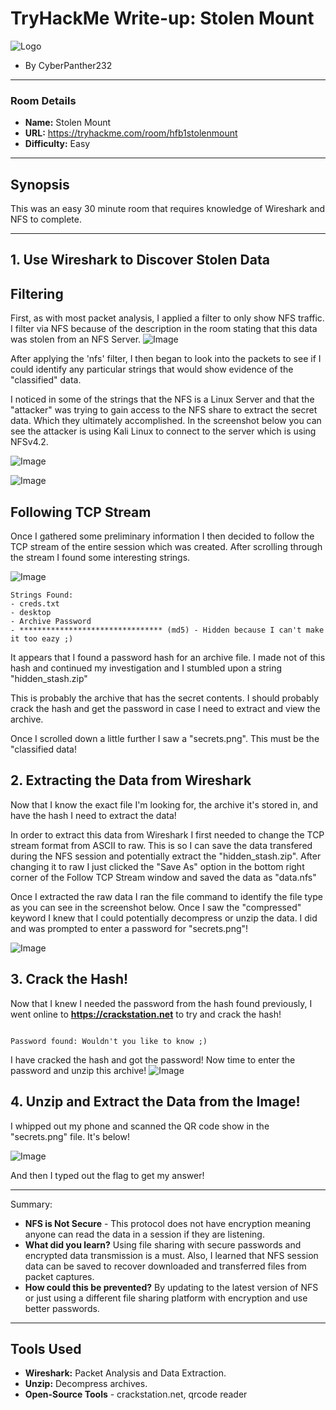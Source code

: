 # TryHackMe Write-up: Stolen Mount

![Logo](https://github.com/CyberPanther232/CTF-Writeups/blob/7dc6598b260327dca6220bd4bf0f0df276de0f35/logo.png)

- By CyberPanther232

---

### **Room Details**

* **Name:** Stolen Mount
* **URL:** https://tryhackme.com/room/hfb1stolenmount
* **Difficulty:** Easy

---

## Synopsis

This was an easy 30 minute room that requires knowledge of Wireshark and NFS to complete.

---

## 1. Use Wireshark to Discover Stolen Data

## Filtering

First, as with most packet analysis, I applied a filter to only show NFS traffic. I filter via NFS because of the description in the room stating that this data was stolen from an NFS Server.
![Image](https://github.com/CyberPanther232/CTF-Writeups/blob/7dc6598b260327dca6220bd4bf0f0df276de0f35/THM%20CTFs/Stolen%20Mount%20CTF/screenshots/nfs-filter.png)

After applying the 'nfs' filter, I then began to look into the packets to see if I could identify any particular strings that would show evidence of the "classified" data.

I noticed in some of the strings that the NFS is a Linux Server and that the "attacker" was trying to gain access to the NFS share to extract the secret data. Which they ultimately accomplished. In the screenshot below you can see the attacker is using Kali Linux to connect to the server which is using NFSv4.2.


![Image](https://github.com/CyberPanther232/CTF-Writeups/blob/7dc6598b260327dca6220bd4bf0f0df276de0f35/THM%20CTFs/Stolen%20Mount%20CTF/screenshots/os-string.png)

![Image](https://github.com/CyberPanther232/CTF-Writeups/blob/7dc6598b260327dca6220bd4bf0f0df276de0f35/THM%20CTFs/Stolen%20Mount%20CTF/screenshots/info-gathering.png)

## Following TCP Stream

Once I gathered some preliminary information I then decided to follow the TCP stream of the entire session which was created. After scrolling through the stream I found some interesting strings.

![Image](https://github.com/CyberPanther232/CTF-Writeups/blob/7dc6598b260327dca6220bd4bf0f0df276de0f35/THM%20CTFs/Stolen%20Mount%20CTF/screenshots/hidden_stash.png)

```
Strings Found:
- creds.txt
- desktop
- Archive Password
- ******************************** (md5) - Hidden because I can't make it too eazy ;)
```

It appears that I found a password hash for an archive file. I made not of this hash and continued my investigation and I stumbled upon a string "hidden_stash.zip"

This is probably the archive that has the secret contents. I should probably crack the hash and get the password in case I need to extract and view the archive.

Once I scrolled down a little further I saw a "secrets.png". This must be the "classified data!

## 2. Extracting the Data from Wireshark

Now that I know the exact file I'm looking for, the archive it's stored in, and have the hash I need to extract the data!

In order to extract this data from Wireshark I first needed to change the TCP stream format from ASCII to raw. This is so I can save the data transfered during the NFS session and potentially extract the "hidden_stash.zip". After changing it to raw I just clicked the "Save As" option in the bottom right corner of the Follow TCP Stream window and saved the data as "data.nfs"

Once I extracted the raw data I ran the file command to identify the file type as you can see in the screenshot below. Once I saw the "compressed" keyword I knew that I could potentially decompress or unzip the data. I did and was prompted to enter a password for "secrets.png"!

![Image](https://github.com/CyberPanther232/CTF-Writeups/blob/7dc6598b260327dca6220bd4bf0f0df276de0f35/THM%20CTFs/Stolen%20Mount%20CTF/screenshots/unzip.png)

## 3. Crack the Hash!

Now that I knew I needed the password from the hash found previously, I went online to **https://crackstation.net** to try and crack the hash!

```

Password found: Wouldn't you like to know ;)

```

I have cracked the hash and got the password! Now time to enter the password and unzip this archive!
![Image](https://github.com/CyberPanther232/CTF-Writeups/blob/7dc6598b260327dca6220bd4bf0f0df276de0f35/THM%20CTFs/Stolen%20Mount%20CTF/screenshots/view-image.png)

## 4. Unzip and Extract the Data from the Image!

I whipped out my phone and scanned the QR code show in the "secrets.png" file. It's below!

![Image](https://github.com/CyberPanther232/CTF-Writeups/blob/7dc6598b260327dca6220bd4bf0f0df276de0f35/THM%20CTFs/Stolen%20Mount%20CTF/screenshots/secret.png)

And then I typed out the flag to get my answer!

---

Summary:

* **NFS is Not Secure** - This protocol does not have encryption meaning anyone can read the data in a session if they are listening.
* **What did you learn?** Using file sharing with secure passwords and encrypted data transmission is a must. Also, I learned that NFS session data can be saved to recover downloaded and transferred files from packet captures.
* **How could this be prevented?** By updating to the latest version of NFS or just using a different file sharing platform with encryption and use better passwords.

---

## Tools Used

* **Wireshark:** Packet Analysis and Data Extraction.
* **Unzip:** Decompress archives.
* **Open-Source Tools** - crackstation.net, qrcode reader

